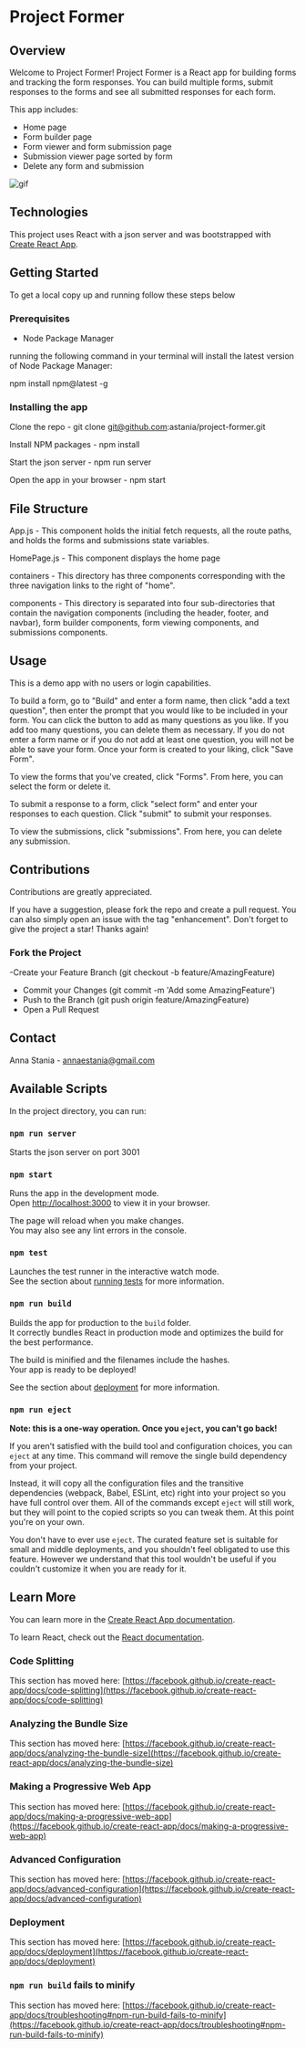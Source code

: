 # Project Former

## Overview
Welcome to Project Former! Project Former is a React app for building forms and tracking the form responses. You can build multiple forms, submit responses to the forms and see all submitted responses for each form. 

This app includes:
- Home page
- Form builder page
- Form viewer and form submission page
- Submission viewer page sorted by form 
- Delete any form and submission

![gif](https://imgur.com/wYvCLBB.gif)

## Technologies

This project uses React with a json server and was bootstrapped with [Create React App](https://github.com/facebook/create-react-app).


## Getting Started
To get a local copy up and running follow these steps below

### Prerequisites

- Node Package Manager

running the following command in your terminal will install the latest version of Node Package Manager:

npm install npm@latest -g


### Installing the app

Clone the repo - git clone git@github.com:astania/project-former.git

Install NPM packages - npm install

Start the json server - npm run server

Open the app in your browser - npm start


## File Structure

App.js - This component holds the initial fetch requests, all the route paths, and holds the forms and submissions state variables. 

HomePage.js - This component displays the home page

containers - This directory has three components corresponding with the three navigation links to the right of "home".

components - This directory is separated into four sub-directories that contain the navigation components (including the header, footer, and navbar), form builder components, form viewing components, and submissions components. 

## Usage

This is a demo app with no users or login capabilities. 

To build a form, go to "Build" and enter a form name, then click "add a text question", then enter the prompt that you would like to be included in your form. You can click the button to add as many questions as you like. If you add too many questions, you can delete them as necessary. If you do not enter a form name or if you do not add at least one question, you will not be able to save your form. Once your form is created to your liking, click "Save Form".

To view the forms that you've created, click "Forms". From here, you can select the form or delete it.

To submit a response to a form, click "select form" and enter your responses to each question. Click "submit" to submit your responses.

To view the submissions, click "submissions". From here, you can delete any submission. 

## Contributions
Contributions are greatly appreciated.

If you have a suggestion, please fork the repo and create a pull request. You can also simply open an issue with the tag "enhancement". Don't forget to give the project a star! Thanks again!

### Fork the Project
-Create your Feature Branch (git checkout -b feature/AmazingFeature)
- Commit your Changes (git commit -m 'Add some AmazingFeature')
- Push to the Branch (git push origin feature/AmazingFeature)
- Open a Pull Request

## Contact

Anna Stania - annaestania@gmail.com



## Available Scripts

In the project directory, you can run:

### `npm run server`

Starts the json server on port 3001

### `npm start`

Runs the app in the development mode.\
Open [http://localhost:3000](http://localhost:3000) to view it in your browser.

The page will reload when you make changes.\
You may also see any lint errors in the console.

### `npm test`

Launches the test runner in the interactive watch mode.\
See the section about [running tests](https://facebook.github.io/create-react-app/docs/running-tests) for more information.

### `npm run build`

Builds the app for production to the `build` folder.\
It correctly bundles React in production mode and optimizes the build for the best performance.

The build is minified and the filenames include the hashes.\
Your app is ready to be deployed!

See the section about [deployment](https://facebook.github.io/create-react-app/docs/deployment) for more information.

### `npm run eject`

**Note: this is a one-way operation. Once you `eject`, you can't go back!**

If you aren't satisfied with the build tool and configuration choices, you can `eject` at any time. This command will remove the single build dependency from your project.

Instead, it will copy all the configuration files and the transitive dependencies (webpack, Babel, ESLint, etc) right into your project so you have full control over them. All of the commands except `eject` will still work, but they will point to the copied scripts so you can tweak them. At this point you're on your own.

You don't have to ever use `eject`. The curated feature set is suitable for small and middle deployments, and you shouldn't feel obligated to use this feature. However we understand that this tool wouldn't be useful if you couldn't customize it when you are ready for it.

## Learn More

You can learn more in the [Create React App documentation](https://facebook.github.io/create-react-app/docs/getting-started).

To learn React, check out the [React documentation](https://reactjs.org/).

### Code Splitting

This section has moved here: [https://facebook.github.io/create-react-app/docs/code-splitting](https://facebook.github.io/create-react-app/docs/code-splitting)

### Analyzing the Bundle Size

This section has moved here: [https://facebook.github.io/create-react-app/docs/analyzing-the-bundle-size](https://facebook.github.io/create-react-app/docs/analyzing-the-bundle-size)

### Making a Progressive Web App

This section has moved here: [https://facebook.github.io/create-react-app/docs/making-a-progressive-web-app](https://facebook.github.io/create-react-app/docs/making-a-progressive-web-app)

### Advanced Configuration

This section has moved here: [https://facebook.github.io/create-react-app/docs/advanced-configuration](https://facebook.github.io/create-react-app/docs/advanced-configuration)

### Deployment

This section has moved here: [https://facebook.github.io/create-react-app/docs/deployment](https://facebook.github.io/create-react-app/docs/deployment)

### `npm run build` fails to minify

This section has moved here: [https://facebook.github.io/create-react-app/docs/troubleshooting#npm-run-build-fails-to-minify](https://facebook.github.io/create-react-app/docs/troubleshooting#npm-run-build-fails-to-minify)
